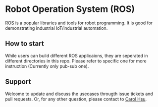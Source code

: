 # Robot Operation System (ROS) 

[ROS](https://www.ros.org) is a popular libraries and tools for robot programming. 
It is good for demonstrating industrial IoT/industrial automation. 

## How to start

While users can build different ROS applicaions, they are seperated in different directories in this repo.
Please refer to specific one for more instruction (Currently only pub-sub one).

## Support

Welcome to update and discuss the usecases througth issue tickets and pull requests.
Or, for any other question, please contact to [Carol Hsu](mailto:nosus_hsu@gatech.edu).


